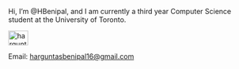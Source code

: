 Hi, I’m @HBenipal, and I am currently a third year Computer Science student at the University of Toronto. 

<a href="https://www.linkedin.com/in/harguntas-benipal/" target="blank"><img align="center" src="https://raw.githubusercontent.com/rahuldkjain/github-profile-readme-generator/master/src/images/icons/Social/linked-in-alt.svg" alt="harguntas-benipal" height="30" width="40" /></a>

Email: harguntasbenipal16@gmail.com

